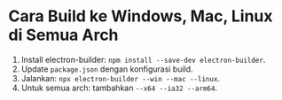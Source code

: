 # Cara Build ke Windows, Mac, Linux di Semua Arch
1. Install electron-builder: `npm install --save-dev electron-builder`.
2. Update `package.json` dengan konfigurasi build.
3. Jalankan: `npx electron-builder --win --mac --linux`.
4. Untuk semua arch: tambahkan `--x64 --ia32 --arm64`.